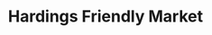 ---
title: "Hardings Friendly Market"
url: /bridgman/hardings-friendly-market/
shop: convenience
---